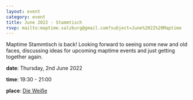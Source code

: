 ```yaml
---
layout: event
category: event
title: June 2022 - Stammtisch
rsvp: mailto:maptime.salzburg@gmail.com?subject=June%2022%20Maptime
---
```


Maptime Stammtisch is back! Looking forward to seeing some new and old faces, discussing ideas for upcoming maptime events and just getting together again.

**date**: Thursday, 2nd June 2022

**time**: 19:30 - 21:00

**place**: [Die Weiße](https://www.openstreetmap.org/?mlat=47.80703&mlon=13.05174#map=19/47.80703/13.05174)

